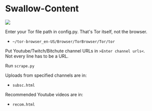 # Swallow-Content

<p><img align="center" src="https://github.com/MonoPhype/Swallow-Content/blob/main/preview.gif"></p>

Enter your Tor file path in config.py. That's Tor itself, not the browser.  
  - `~/tor-browser_en-US/Browser/TorBrowser/Tor/tor`

Put Youtube/Twitch/Bitchute channel URLs in `>Enter channel urls<`.  
Not every line has to be a URL.  

Run `scrape.py`

Uploads from specified channels are in:
  - `subsc.html`

Recommended Youtube videos are in:
  - `recom.html`
